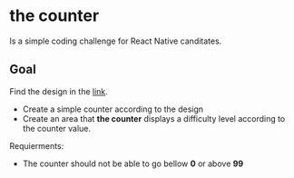 # the counter
Is a simple coding challenge for React Native canditates.

## Goal 
Find the design in the [link](https://www.figma.com/file/8X9s6ljyHpu0c57O87Dqcd/Gamgee-Challenge?node-id=0%3A1).

* Create a simple counter according to the design
* Create an area that **the counter** displays a difficulty level according to the counter value.

Requierments:
* The counter should not be able to go bellow **0** or above **99**
